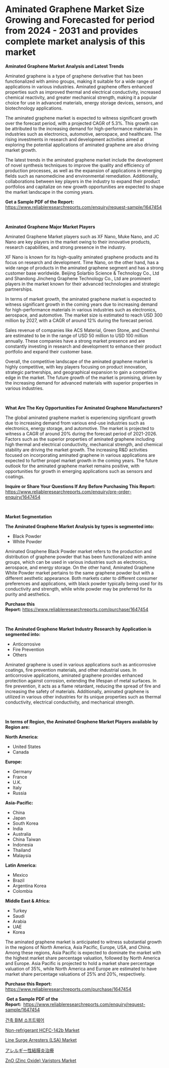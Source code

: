 <p><h1>Aminated Graphene Market Size Growing and Forecasted for period from 2024 - 2031 and provides complete market analysis of this market</h1></p><p><strong>Aminated Graphene Market Analysis and Latest Trends</strong></p>
<p><p>Aminated graphene is a type of graphene derivative that has been functionalized with amino groups, making it suitable for a wide range of applications in various industries. Aminated graphene offers enhanced properties such as improved thermal and electrical conductivity, increased chemical reactivity, and greater mechanical strength, making it a popular choice for use in advanced materials, energy storage devices, sensors, and biotechnology applications.</p><p>The aminated graphene market is expected to witness significant growth over the forecast period, with a projected CAGR of 5.3%. This growth can be attributed to the increasing demand for high-performance materials in industries such as electronics, automotive, aerospace, and healthcare. The rising investments in research and development activities aimed at exploring the potential applications of aminated graphene are also driving market growth.</p><p>The latest trends in the aminated graphene market include the development of novel synthesis techniques to improve the quality and efficiency of production processes, as well as the expansion of applications in emerging fields such as nanomedicine and environmental remediation. Additionally, collaborations between key players in the industry to expand their product portfolios and capitalize on new growth opportunities are expected to shape the market landscape in the coming years.</p></p>
<p><strong>Get a Sample PDF of the Report:&nbsp;</strong> <a href="https://www.reliableresearchreports.com/enquiry/request-sample/1647454">https://www.reliableresearchreports.com/enquiry/request-sample/1647454</a></p>
<p>&nbsp;</p>
<p><strong>Aminated Graphene Major Market Players</strong></p>
<p><p>Aminated Graphene Market players such as XF Nano, Muke Nano, and JC Nano are key players in the market owing to their innovative products, research capabilities, and strong presence in the industry. </p><p>XF Nano is known for its high-quality aminated graphene products and its focus on research and development. Time Nano, on the other hand, has a wide range of products in the aminated graphene segment and has a strong customer base worldwide. Beijing Solarbio Science & Technology Co., Ltd and Shandong Jincheng Graphene Technology Co., Ltd are prominent players in the market known for their advanced technologies and strategic partnerships.</p><p>In terms of market growth, the aminated graphene market is expected to witness significant growth in the coming years due to increasing demand for high-performance materials in various industries such as electronics, aerospace, and automotive. The market size is estimated to reach USD 300 million by 2027, with a CAGR of around 12% during the forecast period.</p><p>Sales revenue of companies like ACS Material, Green Stone, and Chemhui are estimated to be in the range of USD 50 million to USD 100 million annually. These companies have a strong market presence and are constantly investing in research and development to enhance their product portfolio and expand their customer base.</p><p>Overall, the competitive landscape of the aminated graphene market is highly competitive, with key players focusing on product innovation, strategic partnerships, and geographical expansion to gain a competitive edge in the market. The future growth of the market is promising, driven by the increasing demand for advanced materials with superior properties in various industries.</p></p>
<p>&nbsp;</p>
<p><strong>What Are The Key Opportunities For Aminated Graphene Manufacturers?</strong></p>
<p><p>The global aminated graphene market is experiencing significant growth due to increasing demand from various end-use industries such as electronics, energy storage, and automotive. The market is projected to witness a CAGR of around 20% during the forecast period of 2021-2026. Factors such as the superior properties of aminated graphene including high thermal and electrical conductivity, mechanical strength, and chemical stability are driving the market growth. The increasing R&D activities focused on incorporating aminated graphene in various applications are expected to further propel market growth in the coming years. The future outlook for the aminated graphene market remains positive, with opportunities for growth in emerging applications such as sensors and coatings.</p></p>
<p><strong>Inquire or Share Your Questions If Any Before Purchasing This Report:</strong> <a href="https://www.reliableresearchreports.com/enquiry/pre-order-enquiry/1647454">https://www.reliableresearchreports.com/enquiry/pre-order-enquiry/1647454</a></p>
<p>&nbsp;</p>
<p><strong>Market Segmentation</strong></p>
<p><strong>The Aminated Graphene Market Analysis by types is segmented into:</strong></p>
<p><ul><li>Black Powder</li><li>White Powder</li></ul></p>
<p><p>Aminated Graphene Black Powder market refers to the production and distribution of graphene powder that has been functionalized with amine groups, which can be used in various industries such as electronics, aerospace, and energy storage. On the other hand, Aminated Graphene White Powder market pertains to the same graphene powder but with a different aesthetic appearance. Both markets cater to different consumer preferences and applications, with black powder typically being used for its conductivity and strength, while white powder may be preferred for its purity and aesthetics.</p></p>
<p><strong>Purchase this Report:&nbsp;</strong><a href="https://www.reliableresearchreports.com/purchase/1647454">https://www.reliableresearchreports.com/purchase/1647454</a></p>
<p>&nbsp;</p>
<p><strong>The Aminated Graphene Market Industry Research by Application is segmented into:</strong></p>
<p><ul><li>Anticorrosive</li><li>Fire Prevention</li><li>Others</li></ul></p>
<p><p>Aminated graphene is used in various applications such as anticorrosive coatings, fire prevention materials, and other industrial uses. In anticorrosive applications, aminated graphene provides enhanced protection against corrosion, extending the lifespan of metal surfaces. In fire prevention, it acts as a flame retardant, reducing the spread of fire and increasing the safety of materials. Additionally, aminated graphene is utilized in various other industries for its unique properties such as thermal conductivity, electrical conductivity, and mechanical strength.</p></p>
<p>&nbsp;</p>
<p><strong>In terms of Region, the Aminated Graphene Market Players available by Region are:</strong></p>
<p>
    <p> <strong> North America: </strong>
        <ul>
            <li>United States</li>
            <li>Canada</li>
        </ul>
        </p> 
    <p> <strong> Europe: </strong>
        <ul>
            <li>Germany</li>
            <li>France</li>
            <li>U.K.</li>
            <li>Italy</li>
            <li>Russia</li>
        </ul>
        </p> 
    <p> <strong> Asia-Pacific: </strong>
        <ul>
            <li>China</li>
            <li>Japan</li>
            <li>South Korea</li>
            <li>India</li>
            <li>Australia</li>
            <li>China Taiwan</li>
            <li>Indonesia</li>
            <li>Thailand</li>
            <li>Malaysia</li>
        </ul>
        </p> 
    <p> <strong> Latin America: </strong>
        <ul>
            <li>Mexico</li>
            <li>Brazil</li>
            <li>Argentina Korea</li>
            <li>Colombia</li>
        </ul>
        </p> 
    <p> <strong> Middle East & Africa: </strong>
        <ul>
            <li>Turkey</li>
            <li>Saudi</li>
            <li>Arabia</li>
            <li>UAE</li>
            <li>Korea</li>
        </ul>
    </p>
    </p>
<p><p>The aminated graphene market is anticipated to witness substantial growth in the regions of North America, Asia Pacific, Europe, USA, and China. Among these regions, Asia Pacific is expected to dominate the market with the highest market share percentage valuation, followed by North America and Europe. Asia Pacific is projected to hold a market share percentage valuation of 35%, while North America and Europe are estimated to have market share percentage valuations of 25% and 20%, respectively.</p></p>
<p><strong>Purchase this Report: </strong><a href="https://www.reliableresearchreports.com/purchase/1647454">https://www.reliableresearchreports.com/purchase/1647454</a></p>
<p>&nbsp;<strong>Get a Sample PDF of the Report:&nbsp;&nbsp;</strong><a href="https://www.reliableresearchreports.com/enquiry/request-sample/1647454">https://www.reliableresearchreports.com/enquiry/request-sample/1647454</a></p>
<p><strong></strong></p>
<p><p><a href="https://medium.com/@sarah.douby/%EA%B1%B4%EC%B6%95-bim-%EC%86%8C%ED%94%84%ED%8A%B8%EC%9B%A8%EC%96%B4-%EC%8B%9C%EC%9E%A5-%EC%8B%9C%EC%9E%A5-cagr-%EC%8B%9C%EC%9E%A5-%ED%8A%B8%EB%A0%8C%EB%93%9C-%EB%B0%8F-%EC%84%B1%EC%9E%A5-%EC%A0%84%EB%9E%B5%EC%97%90-%EB%8C%80%ED%95%9C-%ED%86%B5%EC%B0%B0%EB%A0%A5-b3f672eddb22">건축 BIM 소프트웨어</a></p><p><a href="https://thundering-castanet-c65.notion.site/Non-refrigerant-HCFC-142b-Market-Research-Report-Reveals-The-Latest-Trends-And-Opportunities-of-this-ef57e3d5fc8e4b31a4aa4a1c387c055c">Non-refrigerant HCFC-142b Market</a></p><p><a href="https://github.com/biheemgalvinlouises6hokrh3h/Market-Research-Report-List-1/blob/main/line-surge-arresters-lsa-market.md">Line Surge Arresters (LSA) Market</a></p><p><a href="https://medium.com/@zaneriver645/%E3%82%A2%E3%83%AC%E3%83%AB%E3%82%AE%E3%83%BC%E6%80%A7%E7%B5%90%E8%86%9C%E7%82%8E%E6%B2%BB%E7%99%82%E5%B8%82%E5%A0%B4%E3%81%AE%E8%A6%8F%E6%A8%A1%E3%81%AF-%E3%82%B0%E3%83%AD%E3%83%BC%E3%83%90%E3%83%AB%E7%94%A3%E6%A5%AD%E3%81%AB%E3%81%8A%E3%81%91%E3%82%8B%E6%9C%80%E9%81%A9%E3%81%AA%E3%83%9E%E3%83%BC%E3%82%B1%E3%83%86%E3%82%A3%E3%83%B3%E3%82%B0%E3%83%81%E3%83%A3%E3%83%B3%E3%83%8D%E3%83%AB%E3%82%92%E6%98%8E%E3%82%89%E3%81%8B%E3%81%AB%E3%81%99%E3%82%8B-04024c381f54">アレルギー性結膜炎治療</a></p><p><a href="https://github.com/guneycigdem35/Market-Research-Report-List-2/blob/main/zno-zinc-oxide-varistors-market.md">ZnO (Zinc Oxide) Varistors Market</a></p></p>